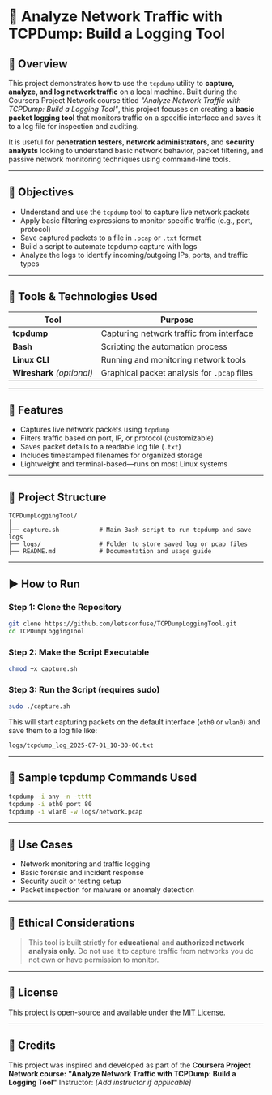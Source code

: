 # 📱 Analyze Network Traffic with TCPDump: Build a Logging Tool

## 📘 Overview

This project demonstrates how to use the `tcpdump` utility to **capture, analyze, and log network traffic** on a local machine. Built during the Coursera Project Network course titled *"Analyze Network Traffic with TCPDump: Build a Logging Tool"*, this project focuses on creating a **basic packet logging tool** that monitors traffic on a specific interface and saves it to a log file for inspection and auditing.

It is useful for **penetration testers**, **network administrators**, and **security analysts** looking to understand basic network behavior, packet filtering, and passive network monitoring techniques using command-line tools.

---

## 🎯 Objectives

* Understand and use the `tcpdump` tool to capture live network packets
* Apply basic filtering expressions to monitor specific traffic (e.g., port, protocol)
* Save captured packets to a file in `.pcap` or `.txt` format
* Build a script to automate tcpdump capture with logs
* Analyze the logs to identify incoming/outgoing IPs, ports, and traffic types

---

## 💠 Tools & Technologies Used

| Tool                       | Purpose                                     |
| -------------------------- | ------------------------------------------- |
| **tcpdump**                | Capturing network traffic from interface    |
| **Bash**                   | Scripting the automation process            |
| **Linux CLI**              | Running and monitoring network tools        |
| **Wireshark** *(optional)* | Graphical packet analysis for `.pcap` files |

---

## 📁 Features

* Captures live network packets using `tcpdump`
* Filters traffic based on port, IP, or protocol (customizable)
* Saves packet details to a readable log file (`.txt`)
* Includes timestamped filenames for organized storage
* Lightweight and terminal-based—runs on most Linux systems

---

## 📂 Project Structure

```
TCPDumpLoggingTool/
│
├── capture.sh           # Main Bash script to run tcpdump and save logs
├── logs/                # Folder to store saved log or pcap files
├── README.md            # Documentation and usage guide
```

---

## ▶️ How to Run

### Step 1: Clone the Repository

```bash
git clone https://github.com/letsconfuse/TCPDumpLoggingTool.git
cd TCPDumpLoggingTool
```

### Step 2: Make the Script Executable

```bash
chmod +x capture.sh
```

### Step 3: Run the Script (requires sudo)

```bash
sudo ./capture.sh
```

This will start capturing packets on the default interface (`eth0` or `wlan0`) and save them to a log file like:

```
logs/tcpdump_log_2025-07-01_10-30-00.txt
```

---

## 🧠 Sample tcpdump Commands Used

```bash
tcpdump -i any -n -tttt
tcpdump -i eth0 port 80
tcpdump -i wlan0 -w logs/network.pcap
```

---

## 📌 Use Cases

* Network monitoring and traffic logging
* Basic forensic and incident response
* Security audit or testing setup
* Packet inspection for malware or anomaly detection

---

## 🔐 Ethical Considerations

> This tool is built strictly for **educational** and **authorized network analysis only**. Do not use it to capture traffic from networks you do not own or have permission to monitor.

---

## 📜 License

This project is open-source and available under the [MIT License](LICENSE).

---

## 🙌 Credits

This project was inspired and developed as part of the **Coursera Project Network course:**
**"Analyze Network Traffic with TCPDump: Build a Logging Tool"**
Instructor: *\[Add instructor if applicable]*
